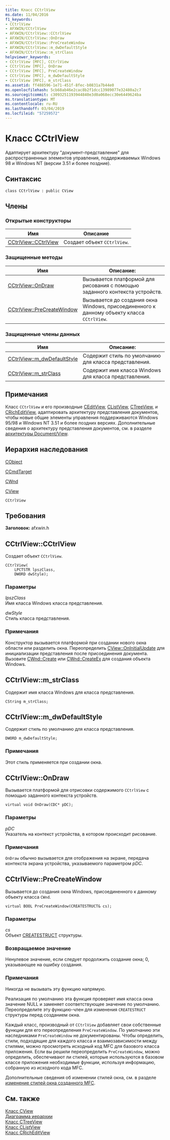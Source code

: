 ```yaml
---
title: Класс CCtrlView
ms.date: 11/04/2016
f1_keywords:
- CCtrlView
- AFXWIN/CCtrlView
- AFXWIN/CCtrlView::CCtrlView
- AFXWIN/CCtrlView::OnDraw
- AFXWIN/CCtrlView::PreCreateWindow
- AFXWIN/CCtrlView::m_dwDefaultStyle
- AFXWIN/CCtrlView::m_strClass
helpviewer_keywords:
- CCtrlView [MFC], CCtrlView
- CCtrlView [MFC], OnDraw
- CCtrlView [MFC], PreCreateWindow
- CCtrlView [MFC], m_dwDefaultStyle
- CCtrlView [MFC], m_strClass
ms.assetid: ff488596-1e71-451f-8fec-b0831a7b44e0
ms.openlocfilehash: 5cb68ab46e2cac8b2f1dcc13989077e32480a2c7
ms.sourcegitcommit: c3093251193944840e3d0a068ecc30e6449624ba
ms.translationtype: MT
ms.contentlocale: ru-RU
ms.lasthandoff: 03/04/2019
ms.locfileid: "57259572"
---
```

# <a name="cctrlview-class"></a>Класс CCtrlView

Адаптирует архитектуру "документ-представление" для распространенных элементов управления, поддерживаемых Windows 98 и Windows NT (версии 3.51 и более поздние).

## <a name="syntax"></a>Синтаксис

```
class CCtrlView : public CView
```

## <a name="members"></a>Члены

### <a name="public-constructors"></a>Открытые конструкторы

|Имя|Описание|
|----------|-----------------|
|[CCtrlView::CCtrlView](#cctrlview)|Создает объект `CCtrlView`.|

### <a name="protected-methods"></a>Защищенные методы

|Имя|Описание:|
|----------|-----------------|
|[CCtrlView::OnDraw](#ondraw)|Вызывается платформой для рисования с помощью заданного контекста устройств.|
|[CCtrlView::PreCreateWindow](#precreatewindow)|Вызывается до создания окна Windows, присоединенного к данному объекту класса `CCtrlView`.|

### <a name="protected-data-members"></a>Защищенные члены данных

|Имя|Описание:|
|----------|-----------------|
|[CCtrlView::m_dwDefaultStyle](#m_dwdefaultstyle)|Содержит стиль по умолчанию для класса представления.|
|[CCtrlView::m_strClass](#m_strclass)|Содержит имя класса Windows для класса представления.|

## <a name="remarks"></a>Примечания

Класс `CCtrlView` и его производные [CEditView](../../mfc/reference/ceditview-class.md), [CListView](../../mfc/reference/clistview-class.md), [CTreeView](../../mfc/reference/ctreeview-class.md), и [CRichEditView](../../mfc/reference/cricheditview-class.md), адаптировать архитектуру представления документов, чтобы новые общие элементы управления поддерживаются Windows 95/98 и Windows NT 3.51 и более поздних версиях. Дополнительные сведения о архитектуру представления документов, см. в разделе [архитектуры Document/View](../../mfc/document-view-architecture.md).

## <a name="inheritance-hierarchy"></a>Иерархия наследования

[CObject](../../mfc/reference/cobject-class.md)

[CCmdTarget](../../mfc/reference/ccmdtarget-class.md)

[CWnd](../../mfc/reference/cwnd-class.md)

[CView](../../mfc/reference/cview-class.md)

`CCtrlView`

## <a name="requirements"></a>Требования

**Заголовок:** afxwin.h

##  <a name="cctrlview"></a>  CCtrlView::CCtrlView

Создает объект `CCtrlView`.

```
CCtrlView(
    LPCTSTR lpszClass,
    DWORD dwStyle);
```

### <a name="parameters"></a>Параметры

*lpszClass*<br/>
Имя класса Windows класса представления.

*dwStyle*<br/>
Стиль класса представления.

### <a name="remarks"></a>Примечания

Конструктор вызывается платформой при создании нового окна области или разделить окна. Переопределить [CView::OnInitialUpdate](../../mfc/reference/cview-class.md#oninitialupdate) для инициализации представления после присоединения документа. Вызовите [CWnd::Create](../../mfc/reference/cwnd-class.md#create) или [CWnd::CreateEx](../../mfc/reference/cwnd-class.md#createex) для создания объекта Windows.

##  <a name="m_strclass"></a>  CCtrlView::m_strClass

Содержит имя класса Windows для класса представления.

```
CString m_strClass;
```

##  <a name="m_dwdefaultstyle"></a>  CCtrlView::m_dwDefaultStyle

Содержит стиль по умолчанию для класса представления.

```
DWORD m_dwDefaultStyle;
```

### <a name="remarks"></a>Примечания

Этот стиль применяется при создании окна.

##  <a name="ondraw"></a>  CCtrlView::OnDraw

Вызывается платформой для отрисовки содержимого `CCtrlView` с помощью заданного контекста устройств.

```
virtual void OnDraw(CDC* pDC);
```

### <a name="parameters"></a>Параметры

*pDC*<br/>
Указатель на контекст устройства, в котором происходит рисование.

### <a name="remarks"></a>Примечания

`OnDraw` обычно вызывается для отображения на экране, передача контекста экрана устройства, указываемого параметром *pDC*.

##  <a name="precreatewindow"></a>  CCtrlView::PreCreateWindow

Вызывается до создания окна Windows, присоединенного к данному объекту класса `CWnd`.

```
virtual BOOL PreCreateWindow(CREATESTRUCT& cs);
```

### <a name="parameters"></a>Параметры

*cs*<br/>
Объект [CREATESTRUCT](/windows/desktop/api/winuser/ns-winuser-tagcreatestructa) структуры.

### <a name="return-value"></a>Возвращаемое значение

Ненулевое значение, если следует продолжить создание окна; 0, указывающее на ошибку создания.

### <a name="remarks"></a>Примечания

Никогда не вызывать эту функцию напрямую.

Реализация по умолчанию эта функция проверяет имя класса окна значение NULL и заменяет соответствующее значение по умолчанию. Переопределите эту функцию-член для изменения `CREATESTRUCT` структуры перед созданием окна.

Каждый класс, производный от `CCtrlView` добавляет свои собственные функции для его переопределения `PreCreateWindow`. По умолчанию эти наследниками `PreCreateWindow` не документированы. Чтобы определить, стили, подходящие для каждого класса и взаимозависимости между стилями, можно просмотреть исходный код MFC для базового класса приложения. Если вы решили переопределить `PreCreateWindow`, можно определить, обеспечивают ли стилей, которые используются в базовом классе приложения необходимые функции, используя информацию, собранную из исходного кода MFC.

Дополнительные сведения об изменении стилей окна, см. в разделе [изменение стилей окна созданного MFC](../../mfc/changing-the-styles-of-a-window-created-by-mfc.md).

## <a name="see-also"></a>См. также

[Класс CView](../../mfc/reference/cview-class.md)<br/>
[Диаграмма иерархии](../../mfc/hierarchy-chart.md)<br/>
[Класс CTreeView](../../mfc/reference/ctreeview-class.md)<br/>
[Класс CListView](../../mfc/reference/clistview-class.md)<br/>
[Класс CRichEditView](../../mfc/reference/cricheditview-class.md)
